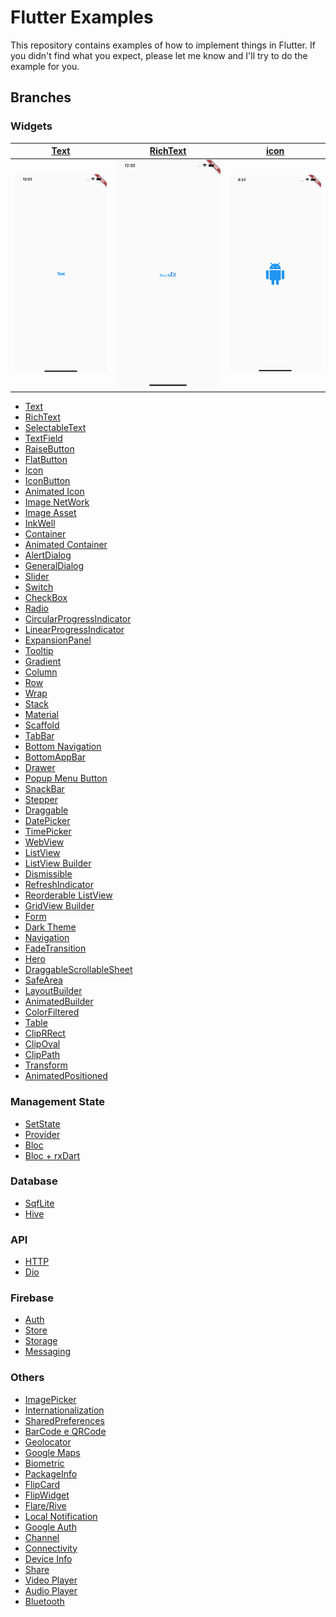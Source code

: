 # Flutter Examples

This repository contains examples of how to implement things in Flutter. If you didn't find what you expect, please let me know and I'll try to do the example for you. 

## Branches

### Widgets
<!-- :x:
:white_check_mark: -->

[Text] | [RichText] | [icon]
--- | --- | ---
[![Text][text]](#) | ![RichText][richtext] | ![Icon][icon]


- [Text](https://github.com/ThiagoEvoa/flutter_examples/tree/text)
- [RichText](https://github.com/ThiagoEvoa/flutter_examples/tree/rich_text)
- [SelectableText](https://github.com/ThiagoEvoa/flutter_examples/tree/selectable_text)
- [TextField](https://github.com/ThiagoEvoa/flutter_examples/tree/textfield)
- [RaiseButton](https://github.com/ThiagoEvoa/flutter_examples/tree/raisedbutton)
- [FlatButton](https://github.com/ThiagoEvoa/flutter_examples/tree/flatbutton)
- [Icon](https://github.com/ThiagoEvoa/flutter_examples/tree/icon)
- [IconButton](https://github.com/ThiagoEvoa/flutter_examples/tree/iconbutton)
- [Animated Icon](https://github.com/ThiagoEvoa/flutter_examples/tree/animatedicon)
- [Image NetWork](https://github.com/ThiagoEvoa/flutter_examples/tree/image_network)
- [Image Asset](https://github.com/ThiagoEvoa/flutter_examples/tree/image_asset)
- [InkWell](https://github.com/ThiagoEvoa/flutter_examples/tree/inkwell)
- [Container](https://github.com/ThiagoEvoa/flutter_examples/tree/container)
- [Animated Container](https://github.com/ThiagoEvoa/flutter_examples/tree/animatedcontainer)
- [AlertDialog](https://github.com/ThiagoEvoa/flutter_examples/tree/alertdialog)
- [GeneralDialog](https://github.com/ThiagoEvoa/flutter_examples/tree/generaldialog)
- [Slider](https://github.com/ThiagoEvoa/flutter_examples/tree/slider)
- [Switch](https://github.com/ThiagoEvoa/flutter_examples/tree/switch)
- [CheckBox](https://github.com/ThiagoEvoa/flutter_examples/tree/checkbox)
- [Radio](https://github.com/ThiagoEvoa/flutter_examples/tree/radio)
- [CircularProgressIndicator](https://github.com/ThiagoEvoa/flutter_examples/tree/circularprogressindicator)
- [LinearProgressIndicator](https://github.com/ThiagoEvoa/flutter_examples/tree/linearprogressindicator)
- [ExpansionPanel](https://github.com/ThiagoEvoa/flutter_examples/tree/expansionpanel)
- [Tooltip](https://github.com/ThiagoEvoa/flutter_examples/tree/tooltip)
- [Gradient](https://github.com/ThiagoEvoa/flutter_examples/tree/gradient)
- [Column](https://github.com/ThiagoEvoa/flutter_examples/tree/column)
- [Row](https://github.com/ThiagoEvoa/flutter_examples/tree/row)
- [Wrap](https://github.com/ThiagoEvoa/flutter_examples/tree/wrap)
- [Stack](https://github.com/ThiagoEvoa/flutter_examples/tree/stack)
- [Material](https://github.com/ThiagoEvoa/flutter_examples/tree/material)
- [Scaffold](https://github.com/ThiagoEvoa/flutter_examples/tree/scaffold)
- [TabBar](https://github.com/ThiagoEvoa/flutter_examples/tree/tabbar)
- [Bottom Navigation](https://github.com/ThiagoEvoa/flutter_examples/tree/bottomnavigationbar)
- [BottomAppBar](https://github.com/ThiagoEvoa/flutter_examples/tree/bottomappbar)
- [Drawer](https://github.com/ThiagoEvoa/flutter_examples/tree/drawer)
- [Popup Menu Button](https://github.com/ThiagoEvoa/flutter_examples/tree/popupmenubutton)
- [SnackBar](https://github.com/ThiagoEvoa/flutter_examples/tree/snackbar)
- [Stepper](https://github.com/ThiagoEvoa/flutter_examples/tree/stepper)
- [Draggable](https://github.com/ThiagoEvoa/flutter_examples/tree/draggable)
- [DatePicker](https://github.com/ThiagoEvoa/flutter_examples/tree/datepicker)
- [TimePicker](https://github.com/ThiagoEvoa/flutter_examples/tree/timepicker)
- [WebView](https://github.com/ThiagoEvoa/flutter_examples/tree/webview)
- [ListView](https://github.com/ThiagoEvoa/flutter_examples/tree/listview)
- [ListView Builder](https://github.com/ThiagoEvoa/flutter_examples/tree/listview_builder)
- [Dismissible](https://github.com/ThiagoEvoa/flutter_examples/tree/dismissible)
- [RefreshIndicator](https://github.com/ThiagoEvoa/flutter_examples/tree/refreshindicator)
- [Reorderable ListView](https://github.com/ThiagoEvoa/flutter_examples/tree/reorderablelistview)
- [GridView Builder](https://github.com/ThiagoEvoa/flutter_examples/tree/gridview_builder)
- [Form](https://github.com/ThiagoEvoa/flutter_examples/tree/form)
- [Dark Theme](https://github.com/ThiagoEvoa/flutter_examples/tree/darktheme)
- [Navigation](https://github.com/ThiagoEvoa/flutter_examples/tree/navigation)
- [FadeTransition](https://github.com/ThiagoEvoa/flutter_examples/tree/fadetransition)
- [Hero](https://github.com/ThiagoEvoa/flutter_examples/tree/hero)
- [DraggableScrollableSheet](https://github.com/ThiagoEvoa/flutter_examples/tree/draggablescrollablesheet)
- [SafeArea](https://github.com/ThiagoEvoa/flutter_examples/tree/safearea)
- [LayoutBuilder](https://github.com/ThiagoEvoa/flutter_examples/tree/layoutbuilder)
- [AnimatedBuilder](https://github.com/ThiagoEvoa/flutter_examples/tree/animatedbuilder)
- [ColorFiltered](https://github.com/ThiagoEvoa/flutter_examples/tree/colorfiltered)
- [Table](https://github.com/ThiagoEvoa/flutter_examples/tree/table)
- [ClipRRect](https://github.com/ThiagoEvoa/flutter_examples/tree/cliprrect)
- [ClipOval](https://github.com/ThiagoEvoa/flutter_examples/tree/clipoval)
- [ClipPath](https://github.com/ThiagoEvoa/flutter_examples/tree/clippath)
- [Transform](https://github.com/ThiagoEvoa/flutter_examples/tree/transform)
- [AnimatedPositioned](https://github.com/ThiagoEvoa/flutter_examples/tree/animatedpositioned)

### Management State
- [SetState](https://github.com/ThiagoEvoa/flutter_examples/tree/setstate)
- [Provider](https://github.com/ThiagoEvoa/flutter_examples/tree/provider)
- [Bloc](https://github.com/ThiagoEvoa/flutter_examples/tree/bloc)
- [Bloc + rxDart](https://github.com/ThiagoEvoa/flutter_examples/tree/bloc_rxdart)

### Database
- [SqfLite](https://github.com/ThiagoEvoa/flutter_examples/tree/sqflite)
- [Hive](https://github.com/ThiagoEvoa/flutter_examples/tree/hive)

### API
- [HTTP](https://github.com/ThiagoEvoa/flutter_examples/tree/http)
- [Dio](https://github.com/ThiagoEvoa/flutter_examples/tree/dio)

### Firebase
- [Auth](https://github.com/ThiagoEvoa/flutter_examples/tree/firebaseauth)
- [Store](https://github.com/ThiagoEvoa/flutter_examples/tree/firebasestore)
- [Storage](https://github.com/ThiagoEvoa/flutter_examples/tree/firebasestorage)
- [Messaging](https://github.com/ThiagoEvoa/flutter_examples/tree/firebase_messaging)

### Others
- [ImagePicker](https://github.com/ThiagoEvoa/flutter_examples/tree/imagepicker)
- [Internationalization](https://github.com/ThiagoEvoa/flutter_examples/tree/internationalization)
- [SharedPreferences](https://github.com/ThiagoEvoa/flutter_examples/tree/sharedpreferences)
- [BarCode e QRCode](https://github.com/ThiagoEvoa/flutter_examples/tree/barcode_qrcode)
- [Geolocator](https://github.com/ThiagoEvoa/flutter_examples/tree/geolocator)
- [Google Maps](https://github.com/ThiagoEvoa/flutter_examples/tree/googlemaps)
- [Biometric](https://github.com/ThiagoEvoa/flutter_examples/tree/biometric)
- [PackageInfo](https://github.com/ThiagoEvoa/flutter_examples/tree/packageinfo)
- [FlipCard](https://github.com/ThiagoEvoa/flutter_examples/tree/flipcard)
- [FlipWidget](https://github.com/ThiagoEvoa/flutter_examples/tree/flipwidget)
- [Flare/Rive](https://github.com/ThiagoEvoa/flutter_examples/blob/flare/README.md)
- [Local Notification](https://github.com/ThiagoEvoa/flutter_examples/tree/localnotification)
- [Google Auth](https://github.com/ThiagoEvoa/flutter_examples/tree/google_auth)
- [Channel](https://github.com/ThiagoEvoa/flutter_examples/tree/channel)
- [Connectivity](https://github.com/ThiagoEvoa/flutter_examples/tree/connectivity)
- [Device Info](https://github.com/ThiagoEvoa/flutter_examples/tree/device_info)
- [Share](https://github.com/ThiagoEvoa/flutter_examples/tree/share)
- [Video Player](https://github.com/ThiagoEvoa/flutter_examples/tree/video_player)
- [Audio Player](https://github.com/ThiagoEvoa/flutter_examples/tree/audio_player)
- [Bluetooth](https://github.com/ThiagoEvoa/flutter_examples/tree/bluetooth)



<!-- PNG -->
[text]: https://github.com/ThiagoEvoa/flutter_examples/blob/master/images/text.png "Text"
[richtext]: https://github.com/ThiagoEvoa/flutter_examples/blob/master/images/richtext.png
[icon]: https://github.com/ThiagoEvoa/flutter_examples/blob/master/images/icon.png
[image]: https://github.com/ThiagoEvoa/flutter_examples/blob/master/images/image.png
[container]: https://github.com/ThiagoEvoa/flutter_examples/blob/master/images/container.png
[gradient]: https://github.com/ThiagoEvoa/flutter_examples/blob/master/images/gradient.png
[column]: https://github.com/ThiagoEvoa/flutter_examples/blob/master/images/column.png
[row]: https://github.com/ThiagoEvoa/flutter_examples/blob/master/images/row.png
[wrap]: https://github.com/ThiagoEvoa/flutter_examples/blob/master/images/wrap.png
[stack]: https://github.com/ThiagoEvoa/flutter_examples/blob/master/images/stack.png
[material]: https://github.com/ThiagoEvoa/flutter_examples/blob/master/images/material.png
[scaffold]: https://github.com/ThiagoEvoa/flutter_examples/blob/master/images/scaffold.png
[darktheme]: https://github.com/ThiagoEvoa/flutter_examples/blob/master/images/darktheme.png
[colorfiltered]: https://github.com/ThiagoEvoa/flutter_examples/blob/master/images/colorfiltered.png
[table]: https://github.com/ThiagoEvoa/flutter_examples/blob/master/images/table.png
[cliprrect]: https://github.com/ThiagoEvoa/flutter_examples/blob/master/images/cliprrect.png
[clipoval]: https://github.com/ThiagoEvoa/flutter_examples/blob/master/images/clipoval.png
[clippath]: https://github.com/ThiagoEvoa/flutter_examples/blob/master/images/clippath.png
[safearea]: https://github.com/ThiagoEvoa/flutter_examples/blob/master/images/safearea.png

<!-- GIF -->
[selectabletext]: https://github.com/ThiagoEvoa/flutter_examples/blob/master/images/selectabletext.gif
[textfield]: https://github.com/ThiagoEvoa/flutter_examples/blob/master/images/textfield.gif
[raisedbutton]: https://github.com/ThiagoEvoa/flutter_examples/blob/master/images/raisedbutton.gif
[flatbutton]: https://github.com/ThiagoEvoa/flutter_examples/blob/master/images/flatbutton.gif
[iconbutton]: https://github.com/ThiagoEvoa/flutter_examples/blob/master/images/iconbutton.gif
[animatedicon]: https://github.com/ThiagoEvoa/flutter_examples/blob/master/images/animatedicon.gif
[inkwell]: https://github.com/ThiagoEvoa/flutter_examples/blob/master/images/inkwell.gif
[animatedcontainer]: https://github.com/ThiagoEvoa/flutter_examples/blob/master/images/animetedcontainer.gif
[alertdialog]: https://github.com/ThiagoEvoa/flutter_examples/blob/master/images/alertdialog.gif
[generaldialog]: https://github.com/ThiagoEvoa/flutter_examples/blob/master/images/generaldialog.gif
[slider]: https://github.com/ThiagoEvoa/flutter_examples/blob/master/images/slider.gif
[switch]: https://github.com/ThiagoEvoa/flutter_examples/blob/master/images/switch.gif
[checkbox]: https://github.com/ThiagoEvoa/flutter_examples/blob/master/images/checkbox.gif
[radio]: https://github.com/ThiagoEvoa/flutter_examples/blob/master/images/radio.gif
[circularprogressindicator]: https://github.com/ThiagoEvoa/flutter_examples/blob/master/images/circularprogressindicator.gif
[linearprogressindicator]: https://github.com/ThiagoEvoa/flutter_examples/blob/master/images/linearprogressindicator.gif
[expansionpanel]: https://github.com/ThiagoEvoa/flutter_examples/blob/master/images/expansionpanel.gif
[tooltip]: https://github.com/ThiagoEvoa/flutter_examples/blob/master/images/tooltip.gif
[tabbar]: https://github.com/ThiagoEvoa/flutter_examples/blob/master/images/tabbar.gif
[bottomnavigation]: https://github.com/ThiagoEvoa/flutter_examples/blob/master/images/bottomnavigationbar.gif
[bottomappbar]: https://github.com/ThiagoEvoa/flutter_examples/blob/master/images/bottomappbar.gif
[drawer]: https://github.com/ThiagoEvoa/flutter_examples/blob/master/images/drawer.gif
[popupmenubutton]: https://github.com/ThiagoEvoa/flutter_examples/blob/master/images/popupmenubutton.gif
[snackbar]: https://github.com/ThiagoEvoa/flutter_examples/blob/master/images/snackbar.gif
[stepper]: https://github.com/ThiagoEvoa/flutter_examples/blob/master/images/stepper.gif
[draggable]: https://github.com/ThiagoEvoa/flutter_examples/blob/master/images/draggable.gif
[datepicker]: https://github.com/ThiagoEvoa/flutter_examples/blob/master/images/datepicker.gif
[timepicker]: https://github.com/ThiagoEvoa/flutter_examples/blob/master/images/timepicker.gif
[webview]: https://github.com/ThiagoEvoa/flutter_examples/blob/master/images/webview.gif
[listview]: https://github.com/ThiagoEvoa/flutter_examples/blob/master/images/listview.gif
[listViewbuilder]: https://github.com/ThiagoEvoa/flutter_examples/blob/master/images/listviewbuilder.gif
[dismissible]: https://github.com/ThiagoEvoa/flutter_examples/blob/master/images/dismissible.gif
[refreshindicator]: https://github.com/ThiagoEvoa/flutter_examples/blob/master/images/refreshindicator.gif
[reorderablelistView]: https://github.com/ThiagoEvoa/flutter_examples/blob/master/images/reorderablelistview.gif
[gridViewbuilder]: https://github.com/ThiagoEvoa/flutter_examples/blob/master/images/gridviewbuilder.gif
[form]: https://github.com/ThiagoEvoa/flutter_examples/blob/master/images/form.gif
[navigation]: https://github.com/ThiagoEvoa/flutter_examples/blob/master/images/navigation.gif
[fadetransition]: https://github.com/ThiagoEvoa/flutter_examples/blob/master/images/fadetransition.gif
[hero]: https://github.com/ThiagoEvoa/flutter_examples/blob/master/images/hero.gif
[draggablescrollablesheet]: https://github.com/ThiagoEvoa/flutter_examples/blob/master/images/draggablescrollablesheet.gif
[layoutbuilder]: https://github.com/ThiagoEvoa/flutter_examples/blob/master/images/layoutbuilder.gif
[animatedbuilder]: https://github.com/ThiagoEvoa/flutter_examples/blob/master/images/animatedbuilder.gif
[transform]: https://github.com/ThiagoEvoa/flutter_examples/blob/master/images/transform.gif
[animatedpositioned]: https://github.com/ThiagoEvoa/flutter_examples/blob/master/images/animatedpositioned.gif

<!-- Links -->
[Text]: https://github.com/ThiagoEvoa/flutter_examples/tree/text
[RichText]: https://github.com/ThiagoEvoa/flutter_examples/tree/rich_text
[SelectableText]: https://github.com/ThiagoEvoa/flutter_examples/tree/selectable_text
[TextField]: https://github.com/ThiagoEvoa/flutter_examples/tree/textfield
[RaisedButton]: https://github.com/ThiagoEvoa/flutter_examples/tree/raisedbutton
[FlatButton]: https://github.com/ThiagoEvoa/flutter_examples/tree/flatbutton
[Icon]: https://github.com/ThiagoEvoa/flutter_examples/tree/icon
[IconButton]: https://github.com/ThiagoEvoa/flutter_examples/tree/iconbutton
[Animated Icon]: https://github.com/ThiagoEvoa/flutter_examples/tree/animatedicon
[Image NetWork]: https://github.com/ThiagoEvoa/flutter_examples/tree/image_network
[Image Asset]: https://github.com/ThiagoEvoa/flutter_examples/tree/image_asset
[InkWell]: https://github.com/ThiagoEvoa/flutter_examples/tree/inkwell
[Container]: https://github.com/ThiagoEvoa/flutter_examples/tree/container
[Animated Container]: https://github.com/ThiagoEvoa/flutter_examples/tree/animatedcontainer
[AlertDialog]: https://github.com/ThiagoEvoa/flutter_examples/tree/alertdialog
[GeneralDialog]: https://github.com/ThiagoEvoa/flutter_examples/tree/generaldialog
[Slider]: https://github.com/ThiagoEvoa/flutter_examples/tree/slider
[Switch]: https://github.com/ThiagoEvoa/flutter_examples/tree/switch
[CheckBox]: https://github.com/ThiagoEvoa/flutter_examples/tree/checkbox
[Radio]: https://github.com/ThiagoEvoa/flutter_examples/tree/radio
[CircularProgressIndicator]: https://github.com/ThiagoEvoa/flutter_examples/tree/circularprogressindicator
[LinearProgressIndicator]: https://github.com/ThiagoEvoa/flutter_examples/tree/linearprogressindicator
[ExpansionPanel]: https://github.com/ThiagoEvoa/flutter_examples/tree/expansionpanel
[Tooltip]: https://github.com/ThiagoEvoa/flutter_examples/tree/tooltip
[Gradient]: https://github.com/ThiagoEvoa/flutter_examples/tree/gradient
[Column]: https://github.com/ThiagoEvoa/flutter_examples/tree/column
[Row]: https://github.com/ThiagoEvoa/flutter_examples/tree/row
[Wrap]: https://github.com/ThiagoEvoa/flutter_examples/tree/wrap
[Stack]: https://github.com/ThiagoEvoa/flutter_examples/tree/stack
[Material]: https://github.com/ThiagoEvoa/flutter_examples/tree/material
[Scaffold]: https://github.com/ThiagoEvoa/flutter_examples/tree/scaffold
[TabBar]: https://github.com/ThiagoEvoa/flutter_examples/tree/tabbar
[Bottom Navigation]: https://github.com/ThiagoEvoa/flutter_examples/tree/bottomnavigationbar
[BottomAppBar]: https://github.com/ThiagoEvoa/flutter_examples/tree/bottomappbar
[Drawer]: https://github.com/ThiagoEvoa/flutter_examples/tree/drawer
[Popup Menu Button]: https://github.com/ThiagoEvoa/flutter_examples/tree/popupmenubutton
[SnackBar]: https://github.com/ThiagoEvoa/flutter_examples/tree/snackbar
[Stepper]: https://github.com/ThiagoEvoa/flutter_examples/tree/stepper
[Draggable]: https://github.com/ThiagoEvoa/flutter_examples/tree/draggable
[DatePicker]: https://github.com/ThiagoEvoa/flutter_examples/tree/datepicker
[TimePicker]: https://github.com/ThiagoEvoa/flutter_examples/tree/timepicker
[WebView]: https://github.com/ThiagoEvoa/flutter_examples/tree/webview
[ListView]: https://github.com/ThiagoEvoa/flutter_examples/tree/listview
[ListView Builder]: https://github.com/ThiagoEvoa/flutter_examples/tree/listview_builder
[Dismissible]: https://github.com/ThiagoEvoa/flutter_examples/tree/dismissible
[RefreshIndicator]: https://github.com/ThiagoEvoa/flutter_examples/tree/refreshindicator
[Reorderable ListView]: https://github.com/ThiagoEvoa/flutter_examples/tree/reorderablelistview
[GridView Builder]: https://github.com/ThiagoEvoa/flutter_examples/tree/gridview_builder
[Form]: https://github.com/ThiagoEvoa/flutter_examples/tree/form
[Dark Theme]: https://github.com/ThiagoEvoa/flutter_examples/tree/darktheme
[Navigation]: https://github.com/ThiagoEvoa/flutter_examples/tree/navigation
[FadeTransition]: https://github.com/ThiagoEvoa/flutter_examples/tree/fadetransition
[Hero]: https://github.com/ThiagoEvoa/flutter_examples/tree/hero
[DraggableScrollableSheet]: https://github.com/ThiagoEvoa/flutter_examples/tree/draggablescrollablesheet
[SafeArea]: https://github.com/ThiagoEvoa/flutter_examples/tree/safearea
[LayoutBuilder]: https://github.com/ThiagoEvoa/flutter_examples/tree/layoutbuilder
[AnimatedBuilder]: https://github.com/ThiagoEvoa/flutter_examples/tree/animatedbuilder
[ColorFiltered]: https://github.com/ThiagoEvoa/flutter_examples/tree/colorfiltered
[Table]: https://github.com/ThiagoEvoa/flutter_examples/tree/table
[ClipRRect]: https://github.com/ThiagoEvoa/flutter_examples/tree/cliprrect
[ClipOval]: https://github.com/ThiagoEvoa/flutter_examples/tree/clipoval
[ClipPath]: https://github.com/ThiagoEvoa/flutter_examples/tree/clippath
[Transform]: https://github.com/ThiagoEvoa/flutter_examples/tree/transform
[AnimatedPositioned]: https://github.com/ThiagoEvoa/flutter_examples/tree/animatedpositioned
